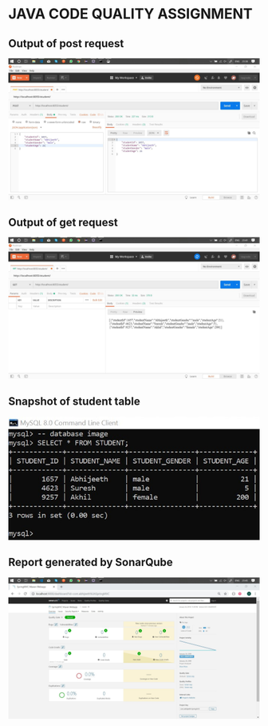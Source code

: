 # JAVA CODE QUALITY ASSIGNMENT

## Output of post request

<img src="./results/postRequestOutput.jpg">

## Output of get request

<img src="./results/getRequestOutput.jpg">

## Snapshot of student table

<img src="./results/studentTableSnapshot.jpg">

## Report generated by SonarQube

<img src="./results/sonarReport.jpg" >
